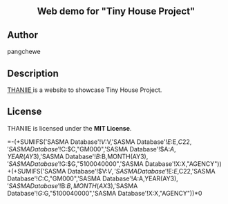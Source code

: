 <h2 align="center"> Web demo for "Tiny House Project"</h2>



## Author
pangchewe

## Description
<a href="https://pangchewe.github.io/tiny-house/" target="_blank"> THANIIE </a> is a website to showcase Tiny House Project. <!-- Built with love -->

## License
THANIIE is licensed under the **MIT License**.

=-(+SUMIFS('SASMA Database'!$V:$V,'SASMA Database'!$E:$E,$C22,'SASMA Database'!$C:$C,"GM000",'SASMA Database'!$A:$A,YEAR(AY$3),'SASMA Database'!$B:$B,MONTH(AY$3),'SASMA Database'!$G:$G,"5100040000",'SASMA Database'!X:X,"AGENCY"))
+(+SUMIFS('SASMA Database'!$V:$V,'SASMA Database'!$E:$E,$C22,'SASMA Database'!$C:$C,"GM000",'SASMA Database'!$A:$A,YEAR(AY$3),'SASMA Database'!$B:$B,MONTH(AX$3),'SASMA Database'!$G:$G,"5100040000",'SASMA Database'!X:X,"AGENCY"))*0
